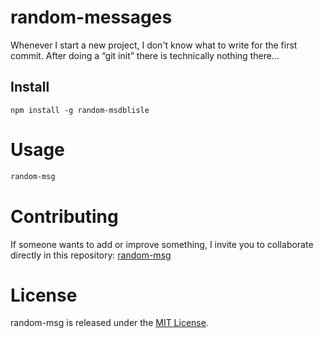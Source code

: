 # random-messages

Whenever I start a new project, I don't know what to write for the first commit. After doing a “git init” there is technically nothing there...

## Install

```npm
npm install -g random-msdblisle
```

# Usage

```bash
random-msg
```

# Contributing
If someone wants to add or improve something, I invite you to collaborate directly in this repository: [random-msg](https://github.com/deivagt/my_npm_random_messages)

# License
random-msg is released under the [MIT License](https://opensource.org/licenses/MIT).    